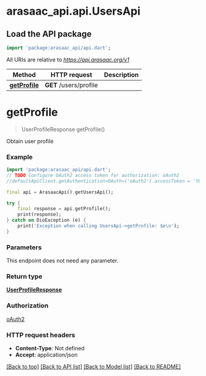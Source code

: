 # arasaac_api.api.UsersApi

## Load the API package
```dart
import 'package:arasaac_api/api.dart';
```

All URIs are relative to *https://api.arasaac.org/v1*

Method | HTTP request | Description
------------- | ------------- | -------------
[**getProfile**](UsersApi.md#getprofile) | **GET** /users/profile | 


# **getProfile**
> UserProfileResponse getProfile()



Obtain user profile

### Example
```dart
import 'package:arasaac_api/api.dart';
// TODO Configure OAuth2 access token for authorization: oAuth2
//defaultApiClient.getAuthentication<OAuth>('oAuth2').accessToken = 'YOUR_ACCESS_TOKEN';

final api = ArasaacApi().getUsersApi();

try {
    final response = api.getProfile();
    print(response);
} catch on DioException (e) {
    print('Exception when calling UsersApi->getProfile: $e\n');
}
```

### Parameters
This endpoint does not need any parameter.

### Return type

[**UserProfileResponse**](UserProfileResponse.md)

### Authorization

[oAuth2](../README.md#oAuth2)

### HTTP request headers

 - **Content-Type**: Not defined
 - **Accept**: application/json

[[Back to top]](#) [[Back to API list]](../README.md#documentation-for-api-endpoints) [[Back to Model list]](../README.md#documentation-for-models) [[Back to README]](../README.md)

